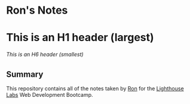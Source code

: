 # Ron's Notes

# This is an H1 header (largest)
###### This is an H6 header (smallest)

## Summary 

This repository contains all of the notes taken by [Ron](https://github.com/ronjuarez) for the [Lighthouse Labs](https://www.lighthouselabs.com) Web Development Bootcamp.